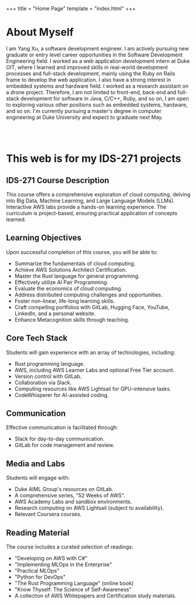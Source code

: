 +++
title = "Home Page"
template = "index.html"
+++

# About Myself

I am Yang Xu, a software development engineer. I am actively pursuing new graduate or entry level career opportunities in the Software Development Engineering field. I worked as a web application development intern at Duke OIT, where I learned and improved skills in real-world development processes and full-stack development, mainly using the Ruby on Rails frame to develop the web application. I also have a strong interest in embedded systems and hardware field. I worked as a research assistant on a drone project. Therefore, I am not limited to front-end, back-end and full-stack development for software in Java, C/C++, Ruby, and so on, I am open to exploring various other positions such as embedded systems, hardware, and so on. I'm currently pursuing a master's degree in computer engineering at Duke University and expect to graduate next May.

<br>
<br>

# This web is for my IDS-271 projects

## IDS-271 Course Description

This course offers a comprehensive exploration of cloud computing, delving into Big Data, Machine Learning, and Large Language Models (LLMs). Interactive AWS labs provide a hands-on learning experience. The curriculum is project-based, ensuring practical application of concepts learned.

## Learning Objectives

Upon successful completion of this course, you will be able to:

- Summarize the fundamentals of cloud computing.
- Achieve AWS Solutions Architect Certification.
- Master the Rust language for general programming.
- Effectively utilize AI Pair Programming.
- Evaluate the economics of cloud computing.
- Address distributed computing challenges and opportunities.
- Foster non-linear, life-long learning skills.
- Craft compelling portfolios with GitLab, Hugging Face, YouTube, LinkedIn, and a personal website.
- Enhance Metacognition skills through teaching.

## Core Tech Stack

Students will gain experience with an array of technologies, including:

- Rust programming language.
- AWS, including AWS Learner Labs and optional Free Tier account.
- Version control with GitLab.
- Collaboration via Slack.
- Computing resources like AWS Lightsail for GPU-intensive tasks.
- CodeWhisperer for AI-assisted coding.

## Communication

Effective communication is facilitated through:

- Slack for day-to-day communication.
- GitLab for code management and review.

## Media and Labs

Students will engage with:

- Duke AIML Group's resources on GitLab.
- A comprehensive series, "52 Weeks of AWS".
- AWS Academy Labs and sandbox environments.
- Research computing on AWS Lightsail (subject to availability).
- Relevant Coursera courses.

## Reading Material

The course includes a curated selection of readings:

- "Developing on AWS with C#"
- "Implementing MLOps in the Enterprise"
- "Practical MLOps"
- "Python for DevOps"
- "The Rust Programming Language" (online book)
- "Know Thyself: The Science of Self-Awareness"
- A collection of AWS Whitepapers and Certification study materials.
